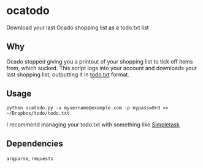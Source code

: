 # ocatodo

Download your last Ocado shopping list as a todo.txt list

## Why

Ocado stopped giving you a printout of your shopping list to tick off items from, which sucked. This script logs into your account and downloads your last shopping list, outputting it in [todo.txt](http://todotxt.org) format.

## Usage

```
python ocatodo.py -u mysername@example.com -p mypassw0rd >> ~/Dropbox/todo/todo.txt
```

I recommend managing your todo.txt with something like [Simpletask](https://play.google.com/store/apps/details?id=nl.mpcjanssen.todotxtholo&hl=en_GB)

## Dependencies

`argparse`, `requests`


